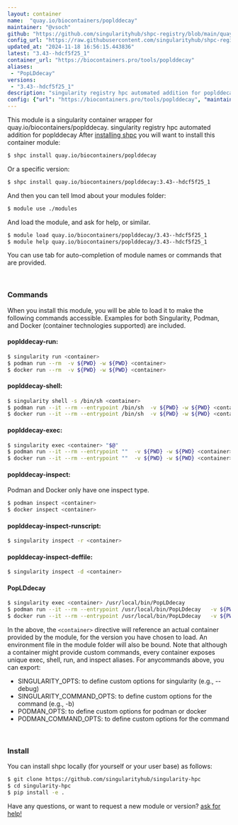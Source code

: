 ```yaml
---
layout: container
name:  "quay.io/biocontainers/poplddecay"
maintainer: "@vsoch"
github: "https://github.com/singularityhub/shpc-registry/blob/main/quay.io/biocontainers/poplddecay/container.yaml"
config_url: "https://raw.githubusercontent.com/singularityhub/shpc-registry/main/quay.io/biocontainers/poplddecay/container.yaml"
updated_at: "2024-11-18 16:56:15.443836"
latest: "3.43--hdcf5f25_1"
container_url: "https://biocontainers.pro/tools/poplddecay"
aliases:
 - "PopLDdecay"
versions:
 - "3.43--hdcf5f25_1"
description: "singularity registry hpc automated addition for poplddecay"
config: {"url": "https://biocontainers.pro/tools/poplddecay", "maintainer": "@vsoch", "description": "singularity registry hpc automated addition for poplddecay", "latest": {"3.43--hdcf5f25_1": "sha256:c17344b653dfef522cc9635876c62bfcc16b2469ad0dfe9c7714aa50e9674de0"}, "tags": {"3.43--hdcf5f25_1": "sha256:c17344b653dfef522cc9635876c62bfcc16b2469ad0dfe9c7714aa50e9674de0"}, "docker": "quay.io/biocontainers/poplddecay", "aliases": {"PopLDdecay": "/usr/local/bin/PopLDdecay"}}
---
```


This module is a singularity container wrapper for quay.io/biocontainers/poplddecay.
singularity registry hpc automated addition for poplddecay
After [installing shpc](#install) you will want to install this container module:


```bash
$ shpc install quay.io/biocontainers/poplddecay
```

Or a specific version:

```bash
$ shpc install quay.io/biocontainers/poplddecay:3.43--hdcf5f25_1
```

And then you can tell lmod about your modules folder:

```bash
$ module use ./modules
```

And load the module, and ask for help, or similar.

```bash
$ module load quay.io/biocontainers/poplddecay/3.43--hdcf5f25_1
$ module help quay.io/biocontainers/poplddecay/3.43--hdcf5f25_1
```

You can use tab for auto-completion of module names or commands that are provided.

<br>

### Commands

When you install this module, you will be able to load it to make the following commands accessible.
Examples for both Singularity, Podman, and Docker (container technologies supported) are included.

#### poplddecay-run:

```bash
$ singularity run <container>
$ podman run --rm  -v ${PWD} -w ${PWD} <container>
$ docker run --rm  -v ${PWD} -w ${PWD} <container>
```

#### poplddecay-shell:

```bash
$ singularity shell -s /bin/sh <container>
$ podman run --it --rm --entrypoint /bin/sh  -v ${PWD} -w ${PWD} <container>
$ docker run --it --rm --entrypoint /bin/sh  -v ${PWD} -w ${PWD} <container>
```

#### poplddecay-exec:

```bash
$ singularity exec <container> "$@"
$ podman run --it --rm --entrypoint ""  -v ${PWD} -w ${PWD} <container> "$@"
$ docker run --it --rm --entrypoint ""  -v ${PWD} -w ${PWD} <container> "$@"
```

#### poplddecay-inspect:

Podman and Docker only have one inspect type.

```bash
$ podman inspect <container>
$ docker inspect <container>
```

#### poplddecay-inspect-runscript:

```bash
$ singularity inspect -r <container>
```

#### poplddecay-inspect-deffile:

```bash
$ singularity inspect -d <container>
```


#### PopLDdecay

```bash
$ singularity exec <container> /usr/local/bin/PopLDdecay
$ podman run --it --rm --entrypoint /usr/local/bin/PopLDdecay   -v ${PWD} -w ${PWD} <container> -c " $@"
$ docker run --it --rm --entrypoint /usr/local/bin/PopLDdecay   -v ${PWD} -w ${PWD} <container> -c " $@"
```



In the above, the `<container>` directive will reference an actual container provided
by the module, for the version you have chosen to load. An environment file in the
module folder will also be bound. Note that although a container
might provide custom commands, every container exposes unique exec, shell, run, and
inspect aliases. For anycommands above, you can export:

 - SINGULARITY_OPTS: to define custom options for singularity (e.g., --debug)
 - SINGULARITY_COMMAND_OPTS: to define custom options for the command (e.g., -b)
 - PODMAN_OPTS: to define custom options for podman or docker
 - PODMAN_COMMAND_OPTS: to define custom options for the command

<br>

### Install

You can install shpc locally (for yourself or your user base) as follows:

```bash
$ git clone https://github.com/singularityhub/singularity-hpc
$ cd singularity-hpc
$ pip install -e .
```

Have any questions, or want to request a new module or version? [ask for help!](https://github.com/singularityhub/singularity-hpc/issues)